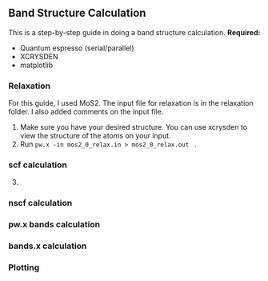 ## Band Structure Calculation

This is a step-by-step guide in doing a band structure calculation.
**Required:**
 - Quantum espresso (serial/parallel)
 - XCRYSDEN
 - matplotlib

### Relaxation
For this guide, I used MoS2. The input file for relaxation is in the relaxation folder. I also added comments on the input file.

1. Make sure you have your desired structure. You can use xcrysden to view the structure of the atoms on your input.
2. Run ``pw.x -in mos2_0_relax.in > mos2_0_relax.out `` .

### scf calculation
3. 

### nscf calculation

### pw.x bands calculation

### bands.x calculation

### Plotting


 
